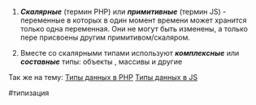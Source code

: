 1. ***Скалярные*** (термин PHP) или ***примитивные*** (термин JS) - переменные в которых в один момент времени может хранится только одна переменная. Они не могут быть изменены, а только пере присвоены другим примитивом/скаляром.

2. Вместе со скалярными типами используют ***комплексные*** или ***составные*** типы: объекты , массивы и другие

Так же на тему:
[Типы данных в PHP](Типы%20данных%20в%20PHP.md)
[Типы данных в JS](Типы%20данных%20в%20JS.md)

#типизация 



